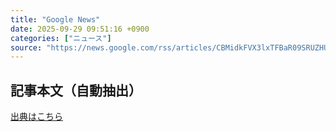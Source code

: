 ```yaml
---
title: "Google News"
date: 2025-09-29 09:51:16 +0900
categories: ["ニュース"]
source: "https://news.google.com/rss/articles/CBMidkFVX3lxTFBaR09SRUZHUDdwWEFvTnBMX0dkZU1tdHdRX3ZWREc2RlhDOWpxTlpSLWFNU1ppZU5DR0hNYzNuVzBpeHJ4TjUtZDlNXzhBQS1iancyRXZNVUdTVzl2dmVNb0kwSmZwQV81VHRrUVdVdEh0b0NFWFE?oc=5"
---
```


## 記事本文（自動抽出）
<body class="y0K44d EA71Tc" id="readabilityBody"></body>

[出典はこちら](https://news.google.com/rss/articles/CBMidkFVX3lxTFBaR09SRUZHUDdwWEFvTnBMX0dkZU1tdHdRX3ZWREc2RlhDOWpxTlpSLWFNU1ppZU5DR0hNYzNuVzBpeHJ4TjUtZDlNXzhBQS1iancyRXZNVUdTVzl2dmVNb0kwSmZwQV81VHRrUVdVdEh0b0NFWFE?oc=5)
